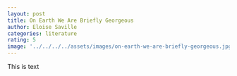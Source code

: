 ```yaml
---
layout: post
title: On Earth We Are Briefly Georgeous
author: Eloise Saville
categories: literature
rating: 5
image: '../../../../assets/images/on-earth-we-are-briefly-georgeous.jpg'
---
```



This is text



